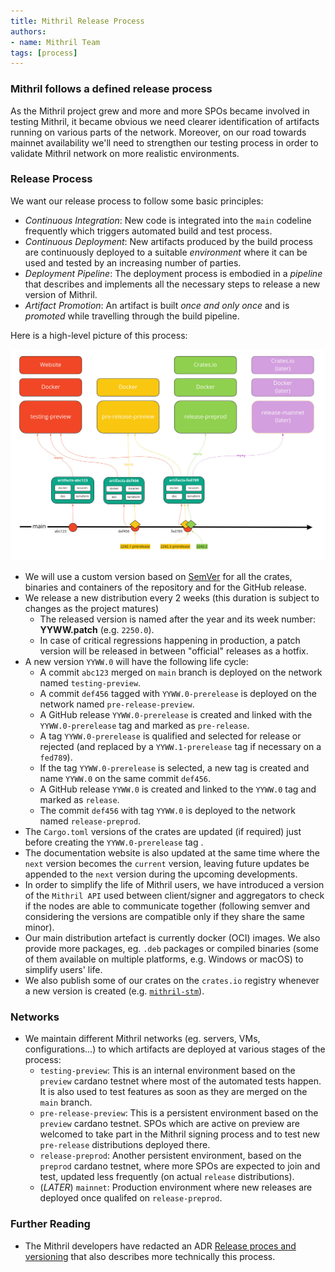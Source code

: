 ```yaml
---
title: Mithril Release Process
authors:
- name: Mithril Team
tags: [process]
---
```


### Mithril follows a defined release process

As the Mithril project grew and more and more SPOs became involved in testing Mithril, it became obvious we need clearer identification of artifacts running on various parts of the network. Moreover, on our road towards mainnet availability we'll need to strengthen our testing process in order to validate Mithril network on more realistic environments.

### Release Process

We want our release process to follow some basic principles:
  * _Continuous Integration_: New code is integrated into the `main` codeline frequently which triggers automated build and test process.
  * _Continuous Deployment_: New artifacts produced by the build process are continuously deployed to a suitable _environment_ where it can be used and tested by an increasing number of parties.
  * _Deployment Pipeline_: The deployment process is embodied in a _pipeline_ that describes and implements all the necessary steps to release a new version of Mithril.
  * _Artifact Promotion_: An artifact is built _once and only once_ and is _promoted_ while travelling through the build pipeline.

Here is a high-level picture of this process:

[![Release Process](./img/release_process.jpg)](./img/release_process.jpg)

* We will use a custom version based on [SemVer](https://semver.org) for all the crates, binaries and containers of the repository and for the GitHub release.
* We release a new distribution every 2 weeks (this duration is subject to changes as the project matures)
  * The released version is named after the year and its week number: **YYWW.patch** (e.g. `2250.0`).
  * In case of critical regressions happening in production, a patch version will be released in between "official" releases as a hotfix.
* A new version `YYWW.0` will have the following life cycle:
    * A commit `abc123` merged on `main` branch is deployed on the network named `testing-preview`.
    * A commit `def456` tagged with `YYWW.0-prerelease` is deployed on the network named `pre-release-preview`.
    * A GitHub release `YYWW.0-prerelease` is created and linked with the `YYWW.0-prerelease` tag and marked as `pre-release`.
    * A tag `YYWW.0-prerelease` is qualified and selected for release or rejected (and replaced by a `YYWW.1-prerelease` tag if necessary on a `fed789`).
    * If the tag `YYWW.0-prerelease` is selected, a new tag is created and name `YYWW.0` on the same commit `def456`.
    * A GitHub release `YYWW.0` is created and linked to the `YYWW.0` tag and marked as `release`.
    * The commit `def456` with tag `YYWW.0` is deployed to the network named `release-preprod`.
* The `Cargo.toml` versions of the crates are updated (if required) just before creating the `YYWW.0-prerelease` tag .
* The documentation website is also updated at the same time where the `next` version becomes the `current` version, leaving future updates be appended to the `next` version during the upcoming developments.
* In order to simplify the life of Mithril users, we have introduced a version of the `Mithril API` used between client/signer and aggregators to check if the nodes are able to communicate together (following semver and considering the versions are compatible only if they share the same minor).
* Our main distribution artefact is currently docker (OCI) images. We also provide more packages, eg. `.deb` packages or compiled binaries (some of them available on multiple platforms, e.g. Windows or macOS) to simplify users' life.
* We also publish some of our crates on the `crates.io` registry whenever a new version is created (e.g. [`mithril-stm`](https://crates.io/crates/mithril-stm)).

### Networks

* We maintain different Mithril networks (eg. servers, VMs, configurations...) to which artifacts are deployed at various stages of the process:
  * `testing-preview`: This is an internal environment based on the `preview` cardano testnet where most of the automated tests happen. It is also used to test features as soon as they are merged on the `main` branch.
  * `pre-release-preview`: This is a persistent environment based on the `preview` cardano testnet. SPOs which are active on preview are welcomed to take part in the Mithril signing process and to test new `pre-release` distributions deployed there.
  * `release-preprod`: Another persistent environment, based on the `preprod` cardano testnet, where more SPOs are expected to join and test, updated less frequently (on actual `release` distributions).
  * (_LATER_) `mainnet`: Production environment where new releases are deployed once qualifed on `release-preprod`.

### Further Reading

* The Mithril developers have redacted an ADR [Release proces and versioning](https://mithril.network/doc/adr/3/) that also describes more technically this process.
